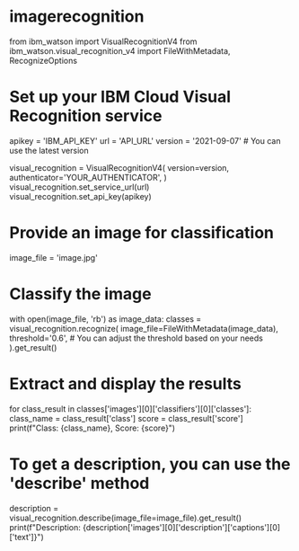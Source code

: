 # imagerecognition

from ibm_watson import VisualRecognitionV4
from ibm_watson.visual_recognition_v4 import FileWithMetadata, RecognizeOptions

# Set up your IBM Cloud Visual Recognition service
apikey = 'IBM_API_KEY'
url = 'API_URL'
version = '2021-09-07'  # You can use the latest version

visual_recognition = VisualRecognitionV4(
    version=version,
    authenticator='YOUR_AUTHENTICATOR',
)
visual_recognition.set_service_url(url)
visual_recognition.set_api_key(apikey)

# Provide an image for classification
image_file = 'image.jpg'

# Classify the image
with open(image_file, 'rb') as image_data:
    classes = visual_recognition.recognize(
        image_file=FileWithMetadata(image_data),
        threshold='0.6',  # You can adjust the threshold based on your needs
    ).get_result()

# Extract and display the results
for class_result in classes['images'][0]['classifiers'][0]['classes']:
    class_name = class_result['class']
    score = class_result['score']
    print(f"Class: {class_name}, Score: {score}")

# To get a description, you can use the 'describe' method
description = visual_recognition.describe(image_file=image_file).get_result()
print(f"Description: {description['images'][0]['description']['captions'][0]['text']}")
